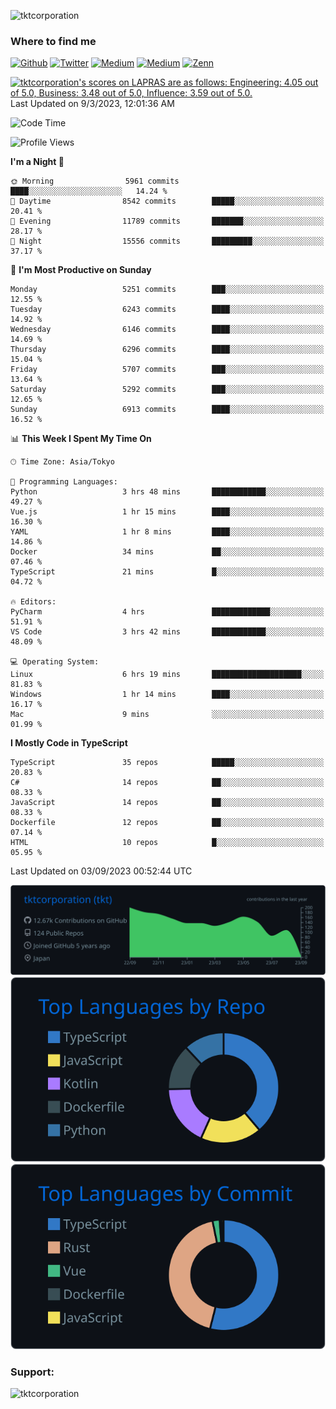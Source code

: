 <p align="left"> <img src="https://komarev.com/ghpvc/?username=tktcorporation&label=Profile%20views&color=0e75b6&style=flat" alt="tktcorporation" /> </p>

<h3>Where to find me</h3>
<p>
<a href="https://github.com/tktcorporation" target="_blank"><img alt="Github" src="https://img.shields.io/badge/GitHub-%2312100E.svg?&style=for-the-badge&logo=Github&logoColor=white" /></a>
<a href="https://twitter.com/tktcorporation" target="_blank"><img alt="Twitter" src="https://img.shields.io/badge/twitter-%231DA1F2.svg?&style=for-the-badge&logo=twitter&logoColor=white" /></a>
<a href="https://www.linkedin.com/in/tktcorporation" target="_blank"><img alt="Medium" src="https://img.shields.io/badge/linkdin-0a66c2.svg?&style=for-the-badge&logo=linkedin&logoColor=white" /></a>
<a href="https://qiita.com/tktcorporation" target="_blank"><img alt="Medium" src="https://img.shields.io/badge/qiita-55C500.svg?&style=for-the-badge&logo=qiita&logoColor=white" /></a>
<a href="https://zenn.dev/tktcorporation" target="_blank"><img alt="Zenn" src="https://img.shields.io/badge/Zenn-3EA8FF.svg?&style=for-the-badge&logo=Zenn&logoColor=white" /></a>
</p>

<!--START_SECTION:lapras-card-->
<p ><a href="https://lapras.com/public/tktcorporation" target="_blank" rel="noopener noreferrer"><img alt="tktcorporation's scores on LAPRAS are as follows: Engineering: 4.05 out of 5.0, Business: 3.48 out of 5.0, Influence: 3.59 out of 5.0." src="https://lapras-card-generator.vercel.app/api/svg?e=4.05&b=3.48&i=3.59&b1=%23232323&b2=%236d6d6d&i1=%23212121&i2=%23818181&l=en" width="300" ></a>  
Last Updated on 9/3/2023, 12:01:36 AM</p>
<!--END_SECTION:lapras-card-->
  
<!--START_SECTION:waka-->
![Code Time](http://img.shields.io/badge/Code%20Time-1%2C122%20hrs%2051%20mins-blue)

![Profile Views](http://img.shields.io/badge/Profile%20Views-17-blue)

**I'm a Night 🦉** 

```text
🌞 Morning                5961 commits        ████░░░░░░░░░░░░░░░░░░░░░   14.24 % 
🌆 Daytime                8542 commits        █████░░░░░░░░░░░░░░░░░░░░   20.41 % 
🌃 Evening                11789 commits       ███████░░░░░░░░░░░░░░░░░░   28.17 % 
🌙 Night                  15556 commits       █████████░░░░░░░░░░░░░░░░   37.17 % 
```
📅 **I'm Most Productive on Sunday** 

```text
Monday                   5251 commits        ███░░░░░░░░░░░░░░░░░░░░░░   12.55 % 
Tuesday                  6243 commits        ████░░░░░░░░░░░░░░░░░░░░░   14.92 % 
Wednesday                6146 commits        ████░░░░░░░░░░░░░░░░░░░░░   14.69 % 
Thursday                 6296 commits        ████░░░░░░░░░░░░░░░░░░░░░   15.04 % 
Friday                   5707 commits        ███░░░░░░░░░░░░░░░░░░░░░░   13.64 % 
Saturday                 5292 commits        ███░░░░░░░░░░░░░░░░░░░░░░   12.65 % 
Sunday                   6913 commits        ████░░░░░░░░░░░░░░░░░░░░░   16.52 % 
```


📊 **This Week I Spent My Time On** 

```text
🕑︎ Time Zone: Asia/Tokyo

💬 Programming Languages: 
Python                   3 hrs 48 mins       ████████████░░░░░░░░░░░░░   49.27 % 
Vue.js                   1 hr 15 mins        ████░░░░░░░░░░░░░░░░░░░░░   16.30 % 
YAML                     1 hr 8 mins         ████░░░░░░░░░░░░░░░░░░░░░   14.86 % 
Docker                   34 mins             ██░░░░░░░░░░░░░░░░░░░░░░░   07.46 % 
TypeScript               21 mins             █░░░░░░░░░░░░░░░░░░░░░░░░   04.72 % 

🔥 Editors: 
PyCharm                  4 hrs               █████████████░░░░░░░░░░░░   51.91 % 
VS Code                  3 hrs 42 mins       ████████████░░░░░░░░░░░░░   48.09 % 

💻 Operating System: 
Linux                    6 hrs 19 mins       ████████████████████░░░░░   81.83 % 
Windows                  1 hr 14 mins        ████░░░░░░░░░░░░░░░░░░░░░   16.17 % 
Mac                      9 mins              ░░░░░░░░░░░░░░░░░░░░░░░░░   01.99 % 
```

**I Mostly Code in TypeScript** 

```text
TypeScript               35 repos            █████░░░░░░░░░░░░░░░░░░░░   20.83 % 
C#                       14 repos            ██░░░░░░░░░░░░░░░░░░░░░░░   08.33 % 
JavaScript               14 repos            ██░░░░░░░░░░░░░░░░░░░░░░░   08.33 % 
Dockerfile               12 repos            ██░░░░░░░░░░░░░░░░░░░░░░░   07.14 % 
HTML                     10 repos            █░░░░░░░░░░░░░░░░░░░░░░░░   05.95 % 
```




 Last Updated on 03/09/2023 00:52:44 UTC
<!--END_SECTION:waka-->

[![](https://raw.githubusercontent.com/tktcorporation/tktcorporation/master/profile-summary-card-output/github_dark/0-profile-details.svg)](https://github.com/vn7n24fzkq/github-profile-summary-cards)
[![](https://raw.githubusercontent.com/tktcorporation/tktcorporation/master/profile-summary-card-output/github_dark/1-repos-per-language.svg)](https://github.com/vn7n24fzkq/github-profile-summary-cards) [![](https://raw.githubusercontent.com/tktcorporation/tktcorporation/master/profile-summary-card-output/github_dark/2-most-commit-language.svg)](https://github.com/vn7n24fzkq/github-profile-summary-cards)

<h3 align="left">Support:</h3>
<p><a href="https://www.buymeacoffee.com/tktcorporation"> <img align="left" src="https://cdn.buymeacoffee.com/buttons/v2/default-yellow.png" height="50" width="210" alt="tktcorporation" /></a></p><br><br>
